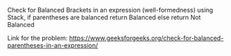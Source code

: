 Check for Balanced Brackets in an expression (well-formedness) using Stack, if parentheses are balanced return Balanced else return Not Balanced


Link for the problem: https://www.geeksforgeeks.org/check-for-balanced-parentheses-in-an-expression/